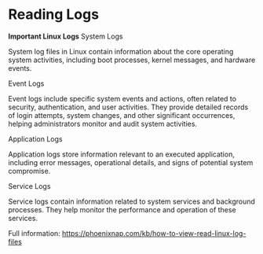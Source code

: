 # Reading Logs

**Important Linux Logs**
System Logs

System log files in Linux contain information about the core operating system activities, including boot processes, kernel messages, and hardware events.

Event Logs

Event logs include specific system events and actions, often related to security, authentication, and user activities. They provide detailed records of login attempts, system changes, and other significant occurrences, helping administrators monitor and audit system activities.


Application Logs

Application logs store information relevant to an executed application, including error messages, operational details, and signs of potential system compromise.

Service Logs

Service logs contain information related to system services and background processes. They help monitor the performance and operation of these services.

Full information: https://phoenixnap.com/kb/how-to-view-read-linux-log-files
